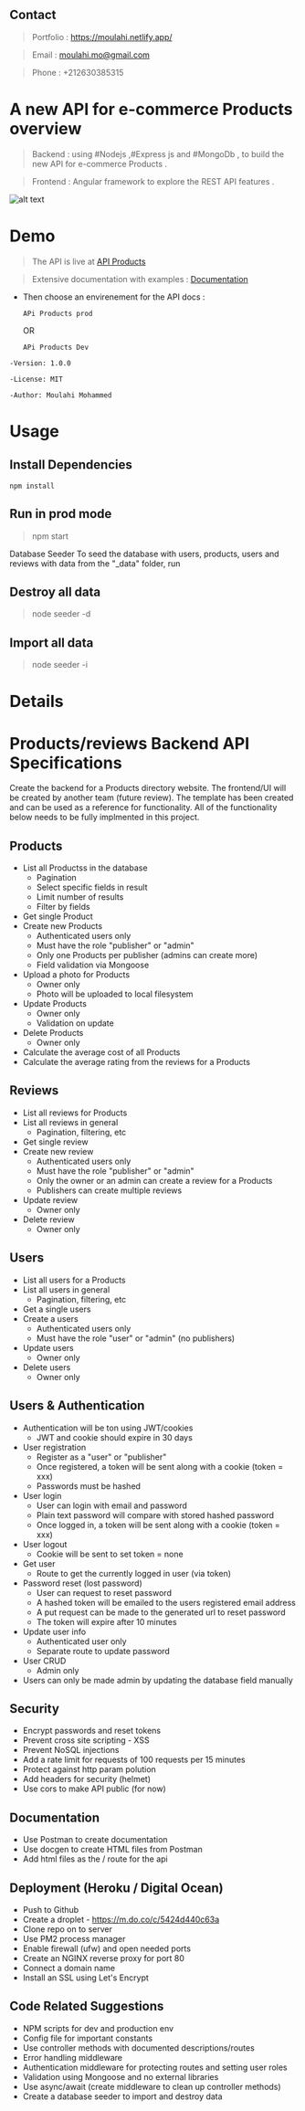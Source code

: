 
## Contact

> Portfolio : https://moulahi.netlify.app/ 

> Email : moulahi.mo@gmail.com

> Phone : +212630385315



# A new API for e-commerce Products overview

> Backend : using  #Nodejs ,#Express js and #MongoDb , to build the new API for e-commerce Products .

> Frontend : Angular framework to explore the REST API features .


![alt text](https://imgur.com/uSJOdtb.png)

# Demo

> The API is live at  [API Products](https://ng-moulahi-api-products.netlify.app/) 

> Extensive documentation with examples :
>   [Documentation](https://documenter.getpostman.com/view/13825305/TWDfCsdr)   

  - Then choose an envirenement for the API docs :

      `APi Products prod `
      
      OR 
      
      `APi Products Dev `

```
-Version: 1.0.0

-License: MIT

-Author: Moulahi Mohammed
```

# Usage

## Install Dependencies

```
npm install
```

## Run in prod mode

> npm start

Database Seeder
To seed the database with users, products, users and reviews with data from the "\_data" folder, run

## Destroy all data

> node seeder -d

## Import all data

> node seeder -i


# Details

# Products/reviews Backend API Specifications

Create the backend for a Products directory website. The frontend/UI will be created by another team (future review). The template has been created and can be used as a reference for functionality. All of the functionality below needs to be fully implmented in this project.

## Products

- List all Productss in the database
  - Pagination
  - Select specific fields in result
  - Limit number of results
  - Filter by fields
- Get single Product
- Create new Products
  - Authenticated users only
  - Must have the role "publisher" or "admin"
  - Only one Products per publisher (admins can create more)
  - Field validation via Mongoose
- Upload a photo for Products
  - Owner only
  - Photo will be uploaded to local filesystem
- Update Products
  - Owner only
  - Validation on update
- Delete Products
  - Owner only
- Calculate the average cost of all Products
- Calculate the average rating from the reviews for a Products

## Reviews

- List all reviews for Products
- List all reviews in general
  - Pagination, filtering, etc
- Get single review
- Create new review
  - Authenticated users only
  - Must have the role "publisher" or "admin"
  - Only the owner or an admin can create a review for a Products
  - Publishers can create multiple reviews
- Update review
  - Owner only
- Delete review
  - Owner only

## Users

- List all users for a Products
- List all users in general
  - Pagination, filtering, etc
- Get a single users
- Create a users
  - Authenticated users only
  - Must have the role "user" or "admin" (no publishers)
- Update users
  - Owner only
- Delete users
  - Owner only

## Users & Authentication

- Authentication will be ton using JWT/cookies
  - JWT and cookie should expire in 30 days
- User registration
  - Register as a "user" or "publisher"
  - Once registered, a token will be sent along with a cookie (token = xxx)
  - Passwords must be hashed
- User login
  - User can login with email and password
  - Plain text password will compare with stored hashed password
  - Once logged in, a token will be sent along with a cookie (token = xxx)
- User logout
  - Cookie will be sent to set token = none
- Get user
  - Route to get the currently logged in user (via token)
- Password reset (lost password)
  - User can request to reset password
  - A hashed token will be emailed to the users registered email address
  - A put request can be made to the generated url to reset password
  - The token will expire after 10 minutes
- Update user info
  - Authenticated user only
  - Separate route to update password
- User CRUD
  - Admin only
- Users can only be made admin by updating the database field manually

## Security

- Encrypt passwords and reset tokens
- Prevent cross site scripting - XSS
- Prevent NoSQL injections
- Add a rate limit for requests of 100 requests per 15 minutes
- Protect against http param polution
- Add headers for security (helmet)
- Use cors to make API public (for now)

## Documentation

- Use Postman to create documentation
- Use docgen to create HTML files from Postman
- Add html files as the / route for the api

## Deployment (Heroku / Digital Ocean)

- Push to Github
- Create a droplet - https://m.do.co/c/5424d440c63a
- Clone repo on to server
- Use PM2 process manager
- Enable firewall (ufw) and open needed ports
- Create an NGINX reverse proxy for port 80
- Connect a domain name
- Install an SSL using Let's Encrypt

## Code Related Suggestions

- NPM scripts for dev and production env
- Config file for important constants
- Use controller methods with documented descriptions/routes
- Error handling middleware
- Authentication middleware for protecting routes and setting user roles
- Validation using Mongoose and no external libraries
- Use async/await (create middleware to clean up controller methods)
- Create a database seeder to import and destroy data
